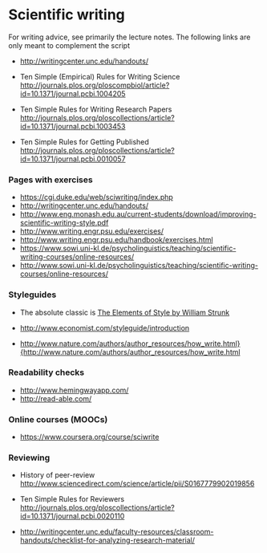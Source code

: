# Scientific writing

For writing advice, see primarily the lecture notes. The following links are only meant to complement the script

* http://writingcenter.unc.edu/handouts/

* Ten Simple (Empirical) Rules for Writing Science http://journals.plos.org/ploscompbiol/article?id=10.1371/journal.pcbi.1004205

* Ten Simple Rules for Writing Research Papers http://journals.plos.org/ploscollections/article?id=10.1371/journal.pcbi.1003453

* Ten Simple Rules for Getting Published  http://journals.plos.org/ploscollections/article?id=10.1371/journal.pcbi.0010057


### Pages with exercises

* https://cgi.duke.edu/web/sciwriting/index.php
* http://writingcenter.unc.edu/handouts/
* http://www.eng.monash.edu.au/current-students/download/improving-scientific-writing-style.pdf
* http://www.writing.engr.psu.edu/exercises/
* http://www.writing.engr.psu.edu/handbook/exercises.html
* https://www.sowi.uni-kl.de/psycholinguistics/teaching/scientific-writing-courses/online-resources/
* http://www.sowi.uni-kl.de/psycholinguistics/teaching/scientific-writing-courses/online-resources/


### Styleguides 

* The absolute classic is [The Elements of Style by William Strunk](http://www.gutenberg.org/ebooks/37134)

* http://www.economist.com/styleguide/introduction

* http://www.nature.com/authors/author_resources/how_write.html}{http://www.nature.com/authors/author_resources/how_write.html


### Readability checks 

* http://www.hemingwayapp.com/
* http://read-able.com/

### Online courses (MOOCs)

* https://www.coursera.org/course/sciwrite


### Reviewing 

* History of peer-review http://www.sciencedirect.com/science/article/pii/S0167779902019856

* Ten Simple Rules for Reviewers http://journals.plos.org/ploscollections/article?id=10.1371/journal.pcbi.0020110

* http://writingcenter.unc.edu/faculty-resources/classroom-handouts/checklist-for-analyzing-research-material/



